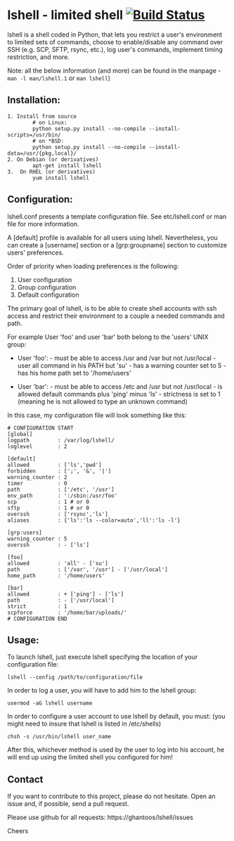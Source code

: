 lshell - limited shell  [![Build Status](https://travis-ci.org/ghantoos/lshell.svg?branch=master)](https://travis-ci.org/ghantoos/lshell)
======================

lshell is a shell coded in Python, that lets you restrict a user's environment to limited sets of commands, choose to enable/disable any command over SSH (e.g. SCP, SFTP, rsync, etc.), log user's commands, implement timing restriction, and more. 

Note: all the below information (and more) can be found in the manpage - ```man -l man/lshell.1``` or ```man lshell```)

Installation:
----------------

    1. Install from source
            # on Linux:
            python setup.py install --no-compile --install-scripts=/usr/bin/
            # on *BSD:
            python setup.py install --no-compile --install-data=/usr/{pkg,local}/
    2. On Debian (or derivatives)
            apt-get install lshell
    3.  On RHEL (or derivatives)
            yum install lshell


Configuration:
------------------------

lshell.conf presents a template configuration file. See etc/lshell.conf or man file for more information.

A [default] profile is available for all users using lshell. Nevertheless,  you can create a [username] section or a [grp:groupname] section to customize users' preferences.

Order of priority when loading preferences is the following:

1. User configuration
2. Group configuration
3. Default configuration


The primary goal of lshell, is to be able to create shell accounts with ssh access and restrict their environment to a couple a needed commands and path.
 
For example User 'foo' and user 'bar' both belong to the 'users' UNIX group:

- User 'foo': 
       - must be able to access /usr and /var but not /usr/local
       - user all command in his PATH but 'su'
       - has a warning counter set to 5
       - has his home path set to '/home/users'

- User 'bar':
       - must be able to access /etc and /usr but not /usr/local
       - is allowed default commands plus 'ping' minus 'ls'
       - strictness is set to 1 (meaning he is not allowed to type an unknown command)

In this case, my configuration file will look something like this:

    # CONFIGURATION START
    [global]
    logpath         : /var/log/lshell/
    loglevel        : 2

    [default]
    allowed         : ['ls','pwd']
    forbidden       : [';', '&', '|'] 
    warning_counter : 2
    timer           : 0
    path            : ['/etc', '/usr']
    env_path        : ':/sbin:/usr/foo'
    scp             : 1 # or 0
    sftp            : 1 # or 0
    overssh         : ['rsync','ls']
    aliases         : {'ls':'ls --color=auto','ll':'ls -l'}

    [grp:users]
    warning_counter : 5
    overssh         : - ['ls']

    [foo]
    allowed         : 'all' - ['su']
    path            : ['/var', '/usr'] - ['/usr/local']
    home_path       : '/home/users'

    [bar]
    allowed         : + ['ping'] - ['ls'] 
    path            : - ['/usr/local']
    strict          : 1
    scpforce        : '/home/bar/uploads/'
    # CONFIGURATION END


Usage:
--------------

To launch lshell, just execute lshell specifying the location of your configuration file:

    lshell --config /path/to/configuration/file

In order to log a user, you will have to add him to the lshell group:

    usermod -aG lshell username

In order to configure a user account to use lshell by default, you must: (you might need to insure that lshell is listed in /etc/shells)

    chsh -s /usr/bin/lshell user_name

After this, whichever method is used by the user to log into his account, he will end up using the limited shell you configured for him!


Contact
----------------
If you want to contribute to this project, please do not hesitate. Open an issue and, if possible, send a pull request.

Please use github for all requests: https://ghantoos/lshell/issues

Cheers
